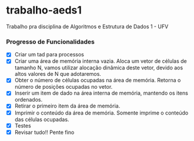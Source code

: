 # trabalho-aeds1

Trabalho pra disciplina de Algoritmos e Estrutura de Dados 1 - UFV

### Progresso de Funcionalidades

* [x] Criar um tad para processos
* [x] Criar uma área de memória interna vazia. Aloca um vetor de células de tamanho N, vamos utilizar alocação dinâmica deste vetor, devido aos altos valores de N que adotaremos.
* [x] Obter o número de células ocupadas na área de memória. Retorna o número de posições ocupadas no vetor.
* [x] Inserir um item de dado na área interna de memória, mantendo os itens ordenados.
* [x] Retirar o primeiro item da área de memória.
* [x] Imprimir o conteúdo da área de memória. Somente imprime o conteúdo das células
ocupadas.
* [x] Testes
* [x] Revisar tudo!! Pente fino